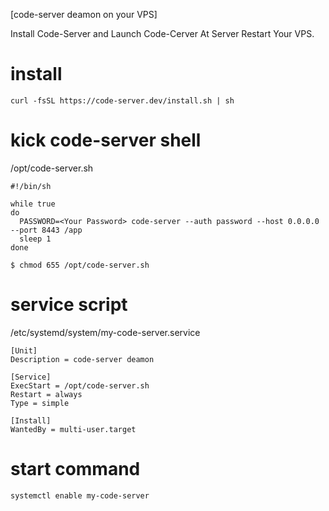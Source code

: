 [code-server deamon on your VPS]

Install Code-Server and Launch Code-Cerver At Server Restart Your VPS.


# install

```
curl -fsSL https://code-server.dev/install.sh | sh
```

# kick code-server shell

/opt/code-server.sh 

```
#!/bin/sh

while true
do
  PASSWORD=<Your Password> code-server --auth password --host 0.0.0.0 --port 8443 /app
  sleep 1
done

```

```
$ chmod 655 /opt/code-server.sh 
```

# service script

/etc/systemd/system/my-code-server.service

```
[Unit]
Description = code-server deamon

[Service]
ExecStart = /opt/code-server.sh
Restart = always
Type = simple

[Install]
WantedBy = multi-user.target
```

# start command

```
systemctl enable my-code-server
```
